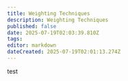 ```yaml
---
title: Weighting Techniques
description: Weighting Techniques
published: false
date: 2025-07-19T02:03:39.810Z
tags: 
editor: markdown
dateCreated: 2025-07-19T02:01:13.274Z
---
```


test